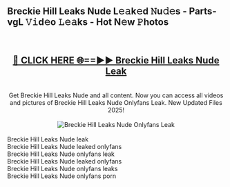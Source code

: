 <h2>Breckie Hill Leaks Nude L𝚎𝚊k𝚎d 𝙽u𝚍𝚎s - Parts-vgL 𝚅𝚒d𝚎o 𝙻𝚎𝚊ks - Hot N𝚎w 𝙿hotos </h2>
<br>
<div align="center">
<h2><a href="https://213.232.235.80/live/video.php?q=breckie-hill-leaks-nude" rel="nofollow">🔴 CLICK HERE 🌐==►► Breckie Hill Leaks Nude Leak</a></h2>
<br>
Get Breckie Hill Leaks Nude and all content. Now you can access all videos and pictures of Breckie Hill Leaks Nude Onlyfans Leak. New Updated Files 2025!
<br>
<br>
<a href="https://213.232.235.80/live/video.php?q=breckie-hill-leaks-nude" rel="nofollow" data-target="animated-image.originalLink"><img src="https://i.imgur.com/1EjSzPs.png" alt="Breckie Hill Leaks Nude Onlyfans Leak" style="max-width: 100%; display: inline-block;" data-target="animated-image.originalImage"></a>
</div>
<br>
Breckie Hill Leaks Nude leak<br>
Breckie Hill Leaks Nude leaked onlyfans<br>
Breckie Hill Leaks Nude onlyfans leak<br>
Breckie Hill Leaks Nude leaked onlyfans<br>
Breckie Hill Leaks Nude onlyfans leaks<br>
Breckie Hill Leaks Nude onlyfans porn
